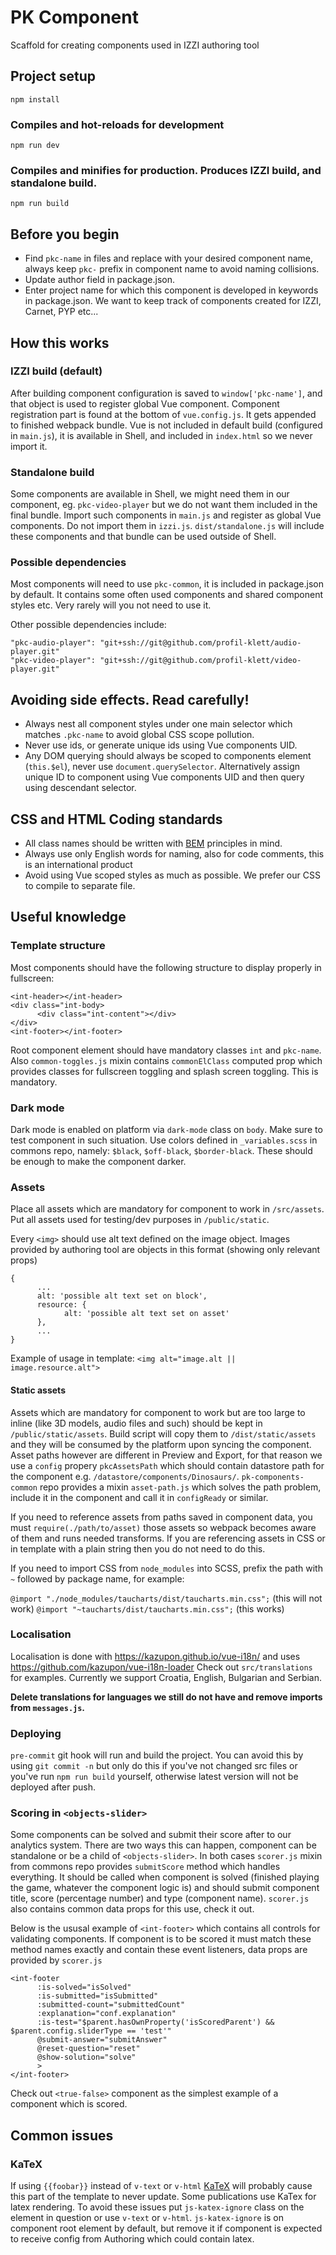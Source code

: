 # PK Component
Scaffold for creating components used in IZZI authoring tool

## Project setup
```
npm install
```

### Compiles and hot-reloads for development
```
npm run dev
```

### Compiles and minifies for production. Produces IZZI build, and standalone build.
```
npm run build
```

## Before you begin
* Find `pkc-name` in files and replace with your desired component name, always keep `pkc-` prefix in component name to avoid naming collisions.
* Update author field in package.json. 
* Enter project name for which this component is developed in keywords in package.json. We want to keep track of components created for IZZI, Carnet, PYP etc...

## How this works

### IZZI build (default)
After building component configuration is saved to `window['pkc-name']`, and that object is used to register global Vue component. Component registration part is found at the bottom of `vue.config.js`. It gets appended to finished webpack bundle.
Vue is not included in default build (configured in `main.js`), it is available in Shell, and included in `index.html` so we never import it.

### Standalone build
Some components are available in Shell, we might need them in our component, eg. `pkc-video-player` but we do not want them included in the final bundle. Import such components in `main.js` and register as global Vue components. Do not import them in `izzi.js`. `dist/standalone.js` will include these components and that bundle can be used outside of Shell.

### Possible dependencies
Most components will need to use `pkc-common`, it is included in package.json by default. It contains some often used components and shared component styles etc. Very rarely will you not need to use it.

Other possible dependencies include:
```
"pkc-audio-player": "git+ssh://git@github.com/profil-klett/audio-player.git"
"pkc-video-player": "git+ssh://git@github.com/profil-klett/video-player.git"
```

## Avoiding side effects. Read carefully!
* Always nest all component styles under one main selector which matches `.pkc-name` to avoid global CSS scope pollution.
* Never use ids, or generate unique ids using Vue components UID.
* Any DOM querying should always be scoped to components element (`this.$el`), never use `document.querySelector`. Alternatively assign unique ID to component using Vue components UID and then query using descendant selector.

## CSS and HTML Coding standards
* All class names should be written with [BEM](http://getbem.com/introduction/) principles in mind.
* Always use only English words for naming, also for code comments, this is an international product
* Avoid using Vue scoped styles as much as possible. We prefer our CSS to compile to separate file.

## Useful knowledge

### Template structure
Most components should have the following structure to display properly in fullscreen:
```
<int-header></int-header>
<div class="int-body>
      <div class="int-content"></div>
</div>
<int-footer></int-footer>
```

Root component element should have mandatory classes `int` and `pkc-name`. Also `common-toggles.js` mixin contains `commonElClass` computed prop which provides classes for fullscreen toggling and splash screen toggling. This is mandatory.

### Dark mode
Dark mode is enabled on platform via `dark-mode` class on `body`. Make sure to test component in such situation. Use colors defined in `_variables.scss` in commons repo, namely: `$black`, `$off-black`, `$border-black`. These should be enough to make the component darker.

### Assets
Place all assets which are mandatory for component to work in `/src/assets`. Put all assets used for testing/dev purposes in `/public/static`.

Every `<img>` should use alt text defined on the image object. Images provided by authoring tool are objects in this format (showing only relevant props)
```
{
      ...
      alt: 'possible alt text set on block',
      resource: {
            alt: 'possible alt text set on asset'
      },
      ...
}
```
Example of usage in template: `<img alt="image.alt || image.resource.alt">`

#### Static assets
Assets which are mandatory for component to work but are too large to inline (like 3D models, audio files and such) should be kept in `/public/static/assets`. Build script will copy them to `/dist/static/assets` and they will be consumed by the platform upon syncing the component. Asset paths however are different in Preview and Export, for that reason we use a `config` propery `pkcAssetsPath` which should contain datastore path for the component e.g. `/datastore/components/Dinosaurs/`. `pk-components-common` repo provides a mixin `asset-path.js` which solves the path problem, include it in the component and call it in `configReady` or similar.

If you need to reference assets from paths saved in component data, you must `require(./path/to/asset)` those assets so webpack becomes aware of them and runs needed transforms. If you are referencing assets in CSS or in template with a plain string then you do not need to do this.

If you need to import CSS from `node_modules` into SCSS, prefix the path with `~` followed by package name, for example:

`@import "./node_modules/taucharts/dist/taucharts.min.css";` (this will not work)
`@import "~taucharts/dist/taucharts.min.css";` (this works)




### Localisation
Localisation is done with https://kazupon.github.io/vue-i18n/ and uses https://github.com/kazupon/vue-i18n-loader
Check out `src/translations` for examples. Currently we support Croatia, English, Bulgarian and Serbian.

__Delete translations for languages we still do not have and remove imports from `messages.js`.__

### Deploying
`pre-commit` git hook will run and build the project. You can avoid this by using `git commit -n` but only do this if you've not changed src files or you've run `npm run build` yourself, otherwise latest version will not be deployed after push.

### Scoring in `<objects-slider>`
Some components can be solved and submit their score after to our analytics system. There are two ways this can happen, component can be standalone or be a child of `<objects-slider>`. In both cases `scorer.js` mixin from commons repo provides `submitScore` method which handles everything. It should be called when component is solved (finished playing the game, whatever the component logic is) and should submit component title, score (percentage number) and type (component name).
`scorer.js` also contains common data props for this use, check it out. 

Below is the ususal example of `<int-footer>` which contains all controls for validating components. If component is to be scored it must match these method names exactly and contain these event listeners, data props are provided by `scorer.js`

```
<int-footer 
      :is-solved="isSolved"
      :is-submitted="isSubmitted"
      :submitted-count="submittedCount"
      :explanation="conf.explanation"
      :is-test="$parent.hasOwnProperty('isScoredParent') && $parent.config.sliderType == 'test'"
      @submit-answer="submitAnswer"
      @reset-question="reset"
      @show-solution="solve"
      >
</int-footer>
```

Check out `<true-false>` component as the simplest example of a component which is scored.


## Common issues

### KaTeX
If using `{{foobar}}` instead of `v-text` or `v-html` [KaTeX](https://katex.org/) will probably cause this part of the template to never update. Some publications use KaTex for latex rendering. To avoid these issues put `js-katex-ignore` class on the element in question or use `v-text` or `v-html`. `js-katex-ignore` is on component root element by default, but remove it if component is expected to receive config from Authoring which could contain latex.